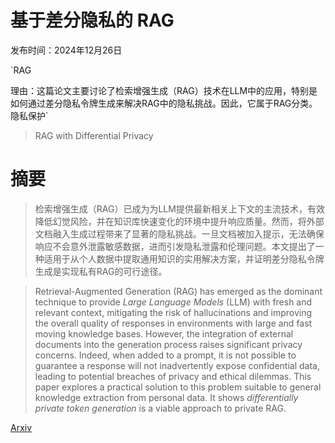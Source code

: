 # 基于差分隐私的 RAG

发布时间：2024年12月26日

`RAG

理由：这篇论文主要讨论了检索增强生成（RAG）技术在LLM中的应用，特别是如何通过差分隐私令牌生成来解决RAG中的隐私挑战。因此，它属于RAG分类。` `隐私保护`

> RAG with Differential Privacy

# 摘要

> 检索增强生成（RAG）已成为为LLM提供最新相关上下文的主流技术，有效降低幻觉风险，并在知识库快速变化的环境中提升响应质量。然而，将外部文档融入生成过程带来了显著的隐私挑战。一旦文档被加入提示，无法确保响应不会意外泄露敏感数据，进而引发隐私泄露和伦理问题。本文提出了一种适用于从个人数据中提取通用知识的实用解决方案，并证明差分隐私令牌生成是实现私有RAG的可行途径。

> Retrieval-Augmented Generation (RAG) has emerged as the dominant technique to provide *Large Language Models* (LLM) with fresh and relevant context, mitigating the risk of hallucinations and improving the overall quality of responses in environments with large and fast moving knowledge bases. However, the integration of external documents into the generation process raises significant privacy concerns. Indeed, when added to a prompt, it is not possible to guarantee a response will not inadvertently expose confidential data, leading to potential breaches of privacy and ethical dilemmas. This paper explores a practical solution to this problem suitable to general knowledge extraction from personal data. It shows *differentially private token generation* is a viable approach to private RAG.

[Arxiv](https://arxiv.org/abs/2412.19291)